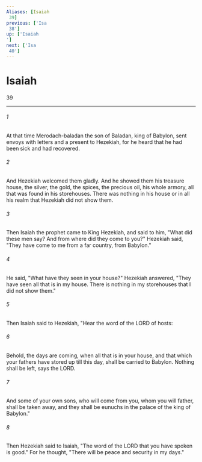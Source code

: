 ```yaml
---
Aliases: [Isaiah 39]
previous: ['Isa 38']
up: ['Isaiah']
next: ['Isa 40']
---
```

# Isaiah 39

***
 

###### 1 
At that time Merodach-baladan the son of Baladan, king of Babylon, sent envoys with letters and a present to Hezekiah, for he heard that he had been sick and had recovered.  

###### 2 
And Hezekiah welcomed them gladly. And he showed them his treasure house, the silver, the gold, the spices, the precious oil, his whole armory, all that was found in his storehouses. There was nothing in his house or in all his realm that Hezekiah did not show them.  

###### 3 
Then Isaiah the prophet came to King Hezekiah, and said to him, "What did these men say? And from where did they come to you?" Hezekiah said, "They have come to me from a far country, from Babylon."  

###### 4 
He said, "What have they seen in your house?" Hezekiah answered, "They have seen all that is in my house. There is nothing in my storehouses that I did not show them."  

###### 5 
Then Isaiah said to Hezekiah, "Hear the word of the LORD of hosts:  

###### 6 
Behold, the days are coming, when all that is in your house, and that which your fathers have stored up till this day, shall be carried to Babylon. Nothing shall be left, says the LORD.  

###### 7 
And some of your own sons, who will come from you, whom you will father, shall be taken away, and they shall be eunuchs in the palace of the king of Babylon."  

###### 8 
Then Hezekiah said to Isaiah, "The word of the LORD that you have spoken is good." For he thought, "There will be peace and security in my days."
